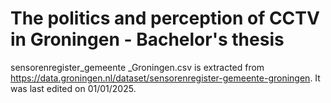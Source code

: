 # The politics and perception of CCTV in Groningen - Bachelor's thesis
sensorenregister_gemeente _Groningen.csv is extracted from https://data.groningen.nl/dataset/sensorenregister-gemeente-groningen. It was last edited on 01/01/2025.
